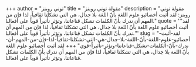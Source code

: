 +++
author = "توني روبنز"
title = "مقولة توني روبنز"
description = "مقولة توني روبنز: لقد أثبت أخصائيو علوم اللغة بأنّ اللغة بلا جدال، هي التي تشكلنا ثقافياً، لذا فإن من المهم أن ندرك بأنّ الكلمات تشكل قناعاتنا، وتؤثر تأثيراً قوياً على أفعالنا."
quote = '''لقد أثبت أخصائيو علوم اللغة بأنّ اللغة بلا جدال، هي التي تشكلنا ثقافياً، لذا فإن من المهم أن ندرك بأنّ الكلمات تشكل قناعاتنا، وتؤثر تأثيراً قوياً على أفعالنا.'''
slug = "لقد-أثبت-أخصائيو-علوم-اللغة-بأنّ-اللغة-بلا-جدال-هي-التي-تشكلنا-ثقافياً-لذا-فإن-من-المهم-أن-ندرك-بأنّ-الكلمات-تشكل-قناعاتنا-وتؤثر-تأثيراً-قوي"
+++
لقد أثبت أخصائيو علوم اللغة بأنّ اللغة بلا جدال، هي التي تشكلنا ثقافياً، لذا فإن من المهم أن ندرك بأنّ الكلمات تشكل قناعاتنا، وتؤثر تأثيراً قوياً على أفعالنا.
